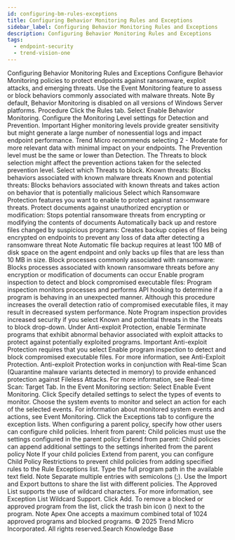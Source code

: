 ```yaml
---
id: configuring-bm-rules-exceptions
title: Configuring Behavior Monitoring Rules and Exceptions
sidebar_label: Configuring Behavior Monitoring Rules and Exceptions
description: Configuring Behavior Monitoring Rules and Exceptions
tags:
  - endpoint-security
  - trend-vision-one
---
```


 Configuring Behavior Monitoring Rules and Exceptions Configure Behavior Monitoring policies to protect endpoints against ransomware, exploit attacks, and emerging threats. Use the Event Monitoring feature to assess or block behaviors commonly associated with malware threats. Note By default, Behavior Monitoring is disabled on all versions of Windows Server platforms. Procedure Click the Rules tab. Select Enable Behavior Monitoring. Configure the Monitoring Level settings for Detection and Prevention. Important Higher monitoring levels provide greater sensitivity but might generate a large number of nonessential logs and impact endpoint performance. Trend Micro recommends selecting 2 - Moderate for more relevant data with minimal impact on your endpoints. The Prevention level must be the same or lower than Detection. The Threats to block selection might affect the prevention actions taken for the selected prevention level. Select which Threats to block. Known threats: Blocks behaviors associated with known malware threats Known and potential threats: Blocks behaviors associated with known threats and takes action on behavior that is potentially malicious Select which Ransomware Protection features you want to enable to protect against ransomware threats. Protect documents against unauthorized encryption or modification: Stops potential ransomware threats from encrypting or modifying the contents of documents Automatically back up and restore files changed by suspicious programs: Creates backup copies of files being encrypted on endpoints to prevent any loss of data after detecting a ransomware threat Note Automatic file backup requires at least 100 MB of disk space on the agent endpoint and only backs up files that are less than 10 MB in size. Block processes commonly associated with ransomware: Blocks processes associated with known ransomware threats before any encryption or modification of documents can occur Enable program inspection to detect and block compromised executable files: Program inspection monitors processes and performs API hooking to determine if a program is behaving in an unexpected manner. Although this procedure increases the overall detection ratio of compromised executable files, it may result in decreased system performance. Note Program inspection provides increased security if you select Known and potential threats in the Threats to block drop-down. Under Anti-exploit Protection, enable Terminate programs that exhibit abnormal behavior associated with exploit attacks to protect against potentially exploited programs. Important Anti-exploit Protection requires that you select Enable program inspection to detect and block compromised executable files. For more information, see Anti-Exploit Protection. Anti-exploit Protection works in conjunction with Real-time Scan (Quarantine malware variants detected in memory) to provide enhanced protection against Fileless Attacks. For more information, see Real-time Scan: Target Tab. In the Event Monitoring section: Select Enable Event Monitoring. Click Specify detailed settings to select the types of events to monitor. Choose the system events to monitor and select an action for each of the selected events. For information about monitored system events and actions, see Event Monitoring. Click the Exceptions tab to configure the exception lists. When configuring a parent policy, specify how other users can configure child policies. Inherit from parent: Child policies must use the settings configured in the parent policy Extend from parent: Child policies can append additional settings to the settings inherited from the parent policy Note If your child policies Extend from parent, you can configure Child Policy Restrictions to prevent child policies from adding specified rules to the Rule Exceptions list. Type the full program path in the available text field. Note Separate multiple entries with semicolons (;). Use the Import and Export buttons to share the list with different policies. The Approved List supports the use of wildcard characters. For more information, see Exception List Wildcard Support. Click Add. To remove a blocked or approved program from the list, click the trash bin icon () next to the program. Note Apex One accepts a maximum combined total of 1024 approved programs and blocked programs. © 2025 Trend Micro Incorporated. All rights reserved.Search Knowledge Base
